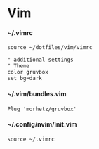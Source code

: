 # Vim

#### ~/.vimrc
    source ~/dotfiles/vim/vimrc

    " additional settings
    " Theme
    color gruvbox
    set bg=dark

#### ~/.vim/bundles.vim
    Plug 'morhetz/gruvbox'

#### ~/.config/nvim/init.vim
    source ~/.vimrc
